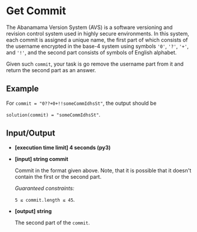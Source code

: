 # Get Commit

The Abanamama Version System (AVS) is a software versioning and revision control system used in highly secure environments. In this system, each commit is assigned a unique name, the first part of which consists of the username encrypted in the base-4 system using symbols `'0'`, `'?'`, `'+'`, and `'!'`, and the second part consists of symbols of English alphabet.

Given such `commit`, your task is go remove the username part from it and return the second part as an answer.

## Example

For `commit = "0??+0+!!someCommIdhsSt"`, the output should be

`solution(commit) = "someCommIdhsSt"`.

## Input/Output

- **[execution time limit] 4 seconds (py3)**

- **[input] string commit**

	Commit in the format given above. Note, that it is possible that it doesn't contain the first or the second part.

	*Guaranteed constraints:*

	`5 ≤ commit.length ≤ 45`.

- **[output] string**

	The second part of the `commit`.
